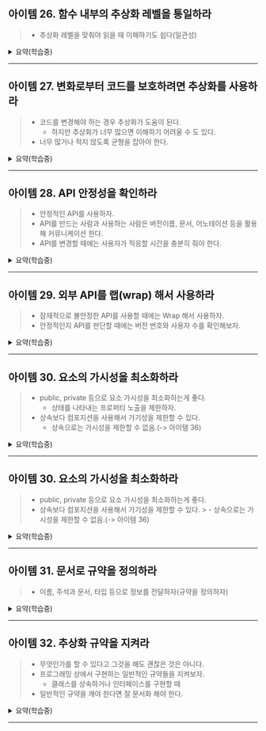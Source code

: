 ## 아이템 26. 함수 내부의 추상화 레벨을 통일하라

> - 추상화 레벨을 맞춰야 읽을 때 이해하기도 쉽다(일관성)

<details>
<summary>요약(학습중)</summary>
</details>

---

## 아이템 27. 변화로부터 코드를 보호하려면 추상화를 사용하라

> - 코드를 변경해야 하는 경우 추상화가 도움이 된다.
>   - 하지만 추상화가 너무 많으면 이해하기 어려울 수 도 있다.
> - 너무 많거나 적지 않도록 균형을 잡아야 한다.

<details>
<summary>요약(학습중)</summary>
</details>

---

## 아이템 28. API 안정성을 확인하라

> - 안정적인 API를 사용하자.
> - API를 만드는 사람과 사용하는 사람은 버전이름, 문서, 어노테이션 등을 활용해 커뮤니케이션 한다.
> - API를 변경할 때에는 사용자가 적응할 시간을 충분히 줘야 한다.

<details>
<summary>요약(학습중)</summary>
</details>

---

## 아이템 29. 외부 API를 랩(wrap) 해서 사용하라

> - 잠재적으로 불안정한 API를 사용할 때에는 Wrap 해서 사용하자.
> - 안정적인지 API를 판단할 때에는 버전 번호와 사용자 수를 확인해보자.

<details>
<summary>요약(학습중)</summary>
</details>

---

## 아이템 30. 요소의 가시성을 최소화하라

> - public, private 등으로 요소 가시성을 최소화하는게 좋다.
>   - 상태를 나타내는 프로퍼티 노출을 제한하자.
> - 상속보다 컴포지션을 사용해서 가기성을 제한할 수 있다.
>   - 상속으로는 가시성을 제한할 수 없음.(-> 아이템 36)

<details>
<summary>요약(학습중)</summary>
</details>

---

## 아이템 30. 요소의 가시성을 최소화하라

> - public, private 등으로 요소 가시성을 최소화하는게 좋다.
> - 상속보다 컴포지션을 사용해서 가기성을 제한할 수 있다.
    >   - 상속으로는 가시성을 제한할 수 없음.(-> 아이템 36)

<details>
<summary>요약(학습중)</summary>
</details>

---

## 아이템 31. 문서로 규약을 정의하라

> - 이름, 주석과 문서, 타입 등으로 정보를 전달하자(규약을 정의하자)

<details>
<summary>요약(학습중)</summary>
</details>

---

## 아이템 32. 추상화 규약을 지켜라

> - 무엇인가를 할 수 있다고 그것을 해도 괜찮은 것은 아니다.
> - 프로그래밍 상에서 구현하는 일반적인 규약들을 지켜보자.
>   - 클래스를 상속하거나 인터페이스를 구현할 때
> - 일반적인 규약을 깨야 한다면 잘 문서화 해야 한다.

<details>
<summary>요약(학습중)</summary>
</details>

---